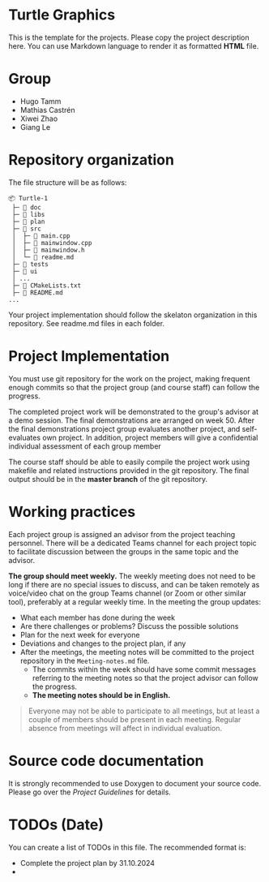 # Turtle Graphics

This is the template for the projects. Please copy the project description here. 
You can use Markdown language to render it as formatted **HTML** file.

# Group
- Hugo Tamm
- Mathias Castrén
- Xiwei Zhao
- Giang Le

# Repository organization
The file structure will be as follows:
```
📦 Turtle-1
 ├─ 📂 doc
 ├─ 📂 libs
 ├─ 📂 plan
 ├─ 📂 src
 │  ├─ 📄 main.cpp
 │  ├─ 📄 mainwindow.cpp
 │  ├─ 📄 mainwindow.h
 │  └─ 📄 readme.md
 ├─ 📂 tests
 ├─ 📂 ui
 │ ...
 ├─ 📄 CMakeLists.txt
 ├─ 📄 README.md
...
```
Your project implementation should follow the skelaton organization in this repository.
See readme.md files in each folder.

# Project Implementation 
You must use git repository for the work on the project, making frequent enough commits so 
that the project group (and course staff) can follow the progress.

The completed project work will be demonstrated to the group's advisor at a demo session. 
The final demonstrations are arranged on week 50. After the final demonstrations project group 
evaluates another project, and self-evaluates own project. In addition, project members will 
give a confidential individual assessment of each group member

The course staff should be able to easily compile the project work using makefile and related 
instructions provided in the git repository. The final output should be in the **master branch** of the git repository.

# Working practices
Each project group is assigned an advisor from the project teaching personnel. 
There will be a dedicated Teams channel for each project topic to facilitate discussion between 
the groups in the same topic and the advisor. 

**The group should meet weekly.** The weekly meeting does not need to be long if there are no special issues 
to discuss, and can be taken remotely as voice/video chat on the group Teams channel (or Zoom or other similar tool), 
preferably at a regular weekly time. In the meeting the group updates:

- What each member has done during the week
- Are there challenges or problems? Discuss the possible solutions
- Plan for the next week for everyone
- Deviations and changes to the project plan, if any
- After the meetings, the meeting notes will be committed to the project repository in the `Meeting-notes.md` file. 
    * The commits within the week should have some commit messages referring to the meeting notes so 
      that the project advisor can follow the progress.  
    * **The meeting notes should be in English.**

> Everyone may not be able to participate to all meetings, but at least a couple of members should be present in each meeting. 
> Regular absence from meetings will affect in individual evaluation.

# Source code documentation
It is strongly recommended to use Doxygen to document your source code.
Please go over the *Project Guidelines* for details.

# TODOs (Date)
You can create a list of TODOs in this file.
The recommended format is:
- Complete the project plan by 31.10.2024
- 